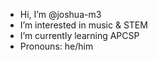 -  Hi, I’m @joshua-m3
-  I’m interested in music & STEM
-  I’m currently learning APCSP
-  Pronouns: he/him
